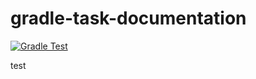 # gradle-task-documentation
[![Gradle Test](https://github.com/ci-lama/gradle-task-documentation/actions/workflows/test.yml/badge.svg?event=push)](https://github.com/ci-lama/gradle-task-documentation/actions/workflows/test.yml)

test
